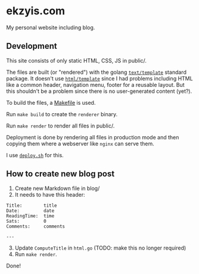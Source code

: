 # ekzyis.com

My personal website including blog.

## Development

This site consists of only static HTML, CSS, JS in public/.

The files are built (or "rendered") with the golang [`text/template`](https://pkg.go.dev/text/template) standard package. It doesn't use [`html/template`](https://pkg.go.dev/html/template) since I had problems including HTML like a common header, navigation menu, footer for a reusable layout. But this shouldn't be a problem since there is no user-generated content (yet?).

To build the files, a [Makefile](./Makefile) is used.

Run `make build` to create the `renderer` binary.

Run `make render` to render all files in public/.

Deployment is done by rendering all files in production mode and then copying them where a webserver like `nginx` can serve them.

I use [`deploy.sh`](./deploy.sh) for this.

## How to create new blog post

1. Create new Markdown file in blog/
2. It needs to have this header:

```
Title:        title
Date:         date
ReadingTime:  time
Sats:         0
Comments:     comments

---
```

3. Update `ComputeTitle` in `html.go` (TODO: make this no longer required)
4. Run `make render`.

Done!
